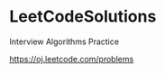 LeetCodeSolutions
=================

Interview Algorithms Practice

https://oj.leetcode.com/problems
